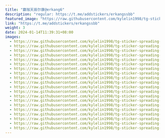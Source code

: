 ```yaml
---
title: "赢咖天辰尔康@erkang6"
description: "regular: https://t.me/addstickers/erkangssbb"
featured_image: "https://raw.githubusercontent.com/kylelin1998/tg-sticker-spreading-worldwide-images/main/img/8aa9c4ec-8edb-4cc0-a250-11e2a944ccc7.jpg"
link: "https://t.me/addstickers/erkangssbb"
weight: 3
date: 2024-01-14T11:39:31+08:00
images:
  - https://raw.githubusercontent.com/kylelin1998/tg-sticker-spreading-worldwide-images/main/img/8aa9c4ec-8edb-4cc0-a250-11e2a944ccc7.jpg
  - https://raw.githubusercontent.com/kylelin1998/tg-sticker-spreading-worldwide-images/main/img/82d4f27f-5dd0-474a-ba40-934be65e41c1.jpg
  - https://raw.githubusercontent.com/kylelin1998/tg-sticker-spreading-worldwide-images/main/img/7ed0b1b5-02b9-48bc-9cbd-e99430063014.jpg
  - https://raw.githubusercontent.com/kylelin1998/tg-sticker-spreading-worldwide-images/main/img/52bff419-343b-4862-8864-9624812d134c.jpg
  - https://raw.githubusercontent.com/kylelin1998/tg-sticker-spreading-worldwide-images/main/img/d93efeb9-396f-41ae-85fc-94b2b35757a8.jpg
  - https://raw.githubusercontent.com/kylelin1998/tg-sticker-spreading-worldwide-images/main/img/4ccd946f-4426-45e2-8459-d5cd234731aa.jpg
  - https://raw.githubusercontent.com/kylelin1998/tg-sticker-spreading-worldwide-images/main/img/bf80651e-7017-4178-812a-797b55fd64d7.jpg
  - https://raw.githubusercontent.com/kylelin1998/tg-sticker-spreading-worldwide-images/main/img/e35f7928-8863-48da-b13f-21587f316494.jpg
  - https://raw.githubusercontent.com/kylelin1998/tg-sticker-spreading-worldwide-images/main/img/0bdb39c1-8a9a-410e-a233-2419664d229f.jpg
  - https://raw.githubusercontent.com/kylelin1998/tg-sticker-spreading-worldwide-images/main/img/757e9bf4-fdc1-474c-9065-1d59055cb7a2.jpg
  - https://raw.githubusercontent.com/kylelin1998/tg-sticker-spreading-worldwide-images/main/img/d0d2aca1-e7aa-4eac-81c5-892f7d22826b.jpg
  - https://raw.githubusercontent.com/kylelin1998/tg-sticker-spreading-worldwide-images/main/img/f3ac6bba-80e3-452d-8091-9c38f94b12f4.jpg
  - https://raw.githubusercontent.com/kylelin1998/tg-sticker-spreading-worldwide-images/main/img/d3e56d4b-a06f-4b77-8754-5f06e0be0364.jpg
  - https://raw.githubusercontent.com/kylelin1998/tg-sticker-spreading-worldwide-images/main/img/187360e5-9705-4afc-9750-d884e5d25333.jpg
  - https://raw.githubusercontent.com/kylelin1998/tg-sticker-spreading-worldwide-images/main/img/56e7a0c0-09b6-4dd8-be6f-90c9d2ad980d.jpg
  - https://raw.githubusercontent.com/kylelin1998/tg-sticker-spreading-worldwide-images/main/img/8330f1a1-e336-454c-9809-166d362ce223.jpg
  - https://raw.githubusercontent.com/kylelin1998/tg-sticker-spreading-worldwide-images/main/img/bd3ef3b1-61e5-4a00-a6ce-ae7fdd091c45.jpg
  - https://raw.githubusercontent.com/kylelin1998/tg-sticker-spreading-worldwide-images/main/img/ba7da9eb-0bfb-4b75-99ab-2291302de219.jpg
  - https://raw.githubusercontent.com/kylelin1998/tg-sticker-spreading-worldwide-images/main/img/017f870a-ec2e-4832-84b4-bc4cf3da0236.jpg
  - https://raw.githubusercontent.com/kylelin1998/tg-sticker-spreading-worldwide-images/main/img/6804b1ea-2a65-4eb8-8cb2-520bd2b70803.jpg
---
```

